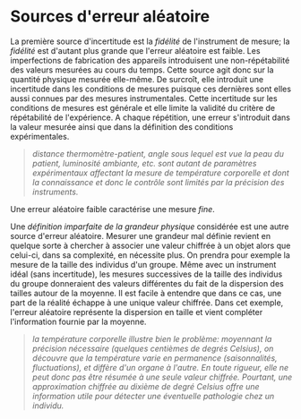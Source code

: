 # Sources d'erreur aléatoire

La première source d'incertitude est la *fidélité* de l'instrument de
mesure; la *fidélité* est d'autant plus grande que l'erreur aléatoire
est faible. Les imperfections de fabrication des appareils introduisent
une non-répétabilité des valeurs mesurées au cours du temps. Cette
source agit donc sur la quantité physique mesurée elle-même. De
surcroît, elle introduit une incertitude dans les conditions de mesures
puisque ces dernières sont elles aussi connues par des mesures
instrumentales. Cette incertitude sur les conditions de mesures est
générale et elle limite la validité du critère de répétabilité de
l'expérience. A chaque répétition, une erreur s'introduit dans la valeur
mesurée ainsi que dans la définition des conditions expérimentales.

>*distance thermomètre-patient, angle sous lequel est vue la peau du
patient, luminosité ambiante, etc. sont autant de paramètres
expérimentaux affectant la mesure de température corporelle et dont la
connaissance et donc le contrôle sont limités par la précision des
instruments.*

Une erreur aléatoire faible caractérise une mesure *fine*.

Une *définition imparfaite de la grandeur physique* considérée est une
autre source d'erreur aléatoire. Mesurer une grandeur mal définie
revient en quelque sorte à chercher à associer une valeur chiffrée à un
objet alors que celui-ci, dans sa complexité, en nécessite plus. On
prendra pour exemple la mesure de la taille des individus d'un groupe.
Même avec un instrument idéal (sans incertitude), les mesures
successives de la taille des individus du groupe donneraient des valeurs
différentes du fait de la dispersion des tailles autour de la moyenne.
Il est facile à entendre que dans ce cas, une part de la réalité échappe
à une unique valeur chiffrée. Dans cet exemple, l'erreur aléatoire
représente la dispersion en taille et vient compléter l'information
fournie par la moyenne.

> *la température corporelle illustre bien le problème: moyennant la
précision nécessaire (quelques centièmes de degrés Celsius), on découvre
que la température varie en permanence (saisonnalités, fluctuations), et
diffère d'un organe à l'autre. En toute rigueur, elle ne peut donc pas
être résumée à une seule valeur chiffrée. Pourtant, une approximation
chiffrée au dixième de degré Celsius offre une information utile pour
détecter une éventuelle pathologie chez un individu.*
